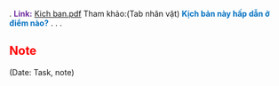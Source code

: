 .
<span style="font-weight:bold; color:rgb(112, 48, 160)">Link:</span> [Kich ban.pdf](file:///D:%5CPROJECTS%5CPan&Beri%5C2.Production%5CSeason%202%5CSS2Ep02-NgaVaoLongDat%5C2.Kịch%20bản%5CKich%20ban.pdf)
Tham khảo:(Tab nhân vật)
<span style="font-weight:bold; color:rgb(0, 112, 192)">Kịch bản này hấp dẫn ở điểm nào?</span>
.
.
.
## <span style="color:rgb(255, 0, 0)">Note</span> 
(Date: Task, note)